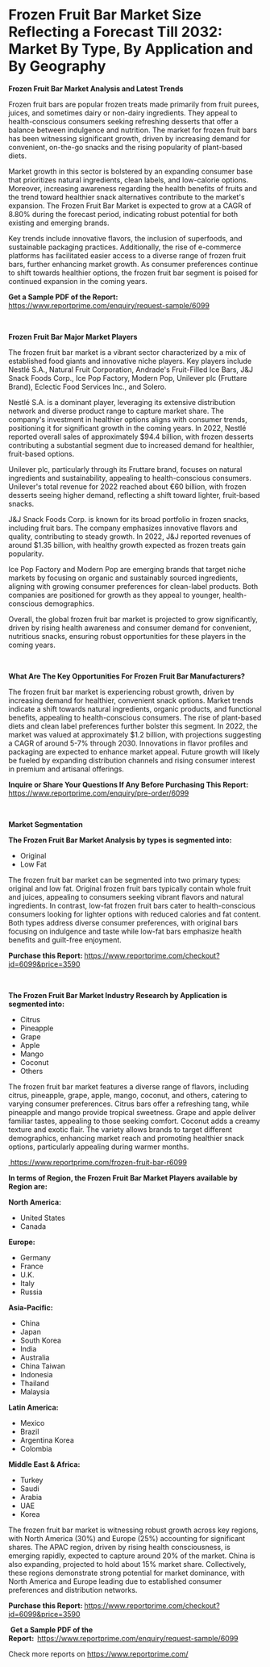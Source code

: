 <p><h1>Frozen Fruit Bar Market Size Reflecting a Forecast Till 2032: Market By Type, By Application and By Geography</h1></p><p><strong>Frozen Fruit Bar Market Analysis and Latest Trends</strong></p>
<p><p>Frozen fruit bars are popular frozen treats made primarily from fruit purees, juices, and sometimes dairy or non-dairy ingredients. They appeal to health-conscious consumers seeking refreshing desserts that offer a balance between indulgence and nutrition. The market for frozen fruit bars has been witnessing significant growth, driven by increasing demand for convenient, on-the-go snacks and the rising popularity of plant-based diets.</p><p>Market growth in this sector is bolstered by an expanding consumer base that prioritizes natural ingredients, clean labels, and low-calorie options. Moreover, increasing awareness regarding the health benefits of fruits and the trend toward healthier snack alternatives contribute to the market's expansion. The Frozen Fruit Bar Market is expected to grow at a CAGR of 8.80% during the forecast period, indicating robust potential for both existing and emerging brands. </p><p>Key trends include innovative flavors, the inclusion of superfoods, and sustainable packaging practices. Additionally, the rise of e-commerce platforms has facilitated easier access to a diverse range of frozen fruit bars, further enhancing market growth. As consumer preferences continue to shift towards healthier options, the frozen fruit bar segment is poised for continued expansion in the coming years.</p></p>
<p><strong>Get a Sample PDF of the Report:&nbsp;</strong> <a href="https://www.reportprime.com/enquiry/request-sample/6099?utm_campaign=2745&utm_medium=2&utm_source=Github&utm_content=ia&utm_term=19032025&utm_id=frozen-fruit-bar">https://www.reportprime.com/enquiry/request-sample/6099</a></p>
<p>&nbsp;</p>
<p><strong>Frozen Fruit Bar Major Market Players</strong></p>
<p><p>The frozen fruit bar market is a vibrant sector characterized by a mix of established food giants and innovative niche players. Key players include Nestlé S.A., Natural Fruit Corporation, Andrade's Fruit-Filled Ice Bars, J&J Snack Foods Corp., Ice Pop Factory, Modern Pop, Unilever plc (Fruttare Brand), Eclectic Food Services Inc., and Solero.</p><p>Nestlé S.A. is a dominant player, leveraging its extensive distribution network and diverse product range to capture market share. The company's investment in healthier options aligns with consumer trends, positioning it for significant growth in the coming years. In 2022, Nestlé reported overall sales of approximately $94.4 billion, with frozen desserts contributing a substantial segment due to increased demand for healthier, fruit-based options.</p><p>Unilever plc, particularly through its Fruttare brand, focuses on natural ingredients and sustainability, appealing to health-conscious consumers. Unilever's total revenue for 2022 reached about €60 billion, with frozen desserts seeing higher demand, reflecting a shift toward lighter, fruit-based snacks.</p><p>J&J Snack Foods Corp. is known for its broad portfolio in frozen snacks, including fruit bars. The company emphasizes innovative flavors and quality, contributing to steady growth. In 2022, J&J reported revenues of around $1.35 billion, with healthy growth expected as frozen treats gain popularity.</p><p>Ice Pop Factory and Modern Pop are emerging brands that target niche markets by focusing on organic and sustainably sourced ingredients, aligning with growing consumer preferences for clean-label products. Both companies are positioned for growth as they appeal to younger, health-conscious demographics.</p><p>Overall, the global frozen fruit bar market is projected to grow significantly, driven by rising health awareness and consumer demand for convenient, nutritious snacks, ensuring robust opportunities for these players in the coming years.</p></p>
<p>&nbsp;</p>
<p><strong>What Are The Key Opportunities For Frozen Fruit Bar Manufacturers?</strong></p>
<p><p>The frozen fruit bar market is experiencing robust growth, driven by increasing demand for healthier, convenient snack options. Market trends indicate a shift towards natural ingredients, organic products, and functional benefits, appealing to health-conscious consumers. The rise of plant-based diets and clean label preferences further bolster this segment. In 2022, the market was valued at approximately $1.2 billion, with projections suggesting a CAGR of around 5-7% through 2030. Innovations in flavor profiles and packaging are expected to enhance market appeal. Future growth will likely be fueled by expanding distribution channels and rising consumer interest in premium and artisanal offerings.</p></p>
<p><strong>Inquire or Share Your Questions If Any Before Purchasing This Report:</strong> <a href="https://www.reportprime.com/enquiry/pre-order/6099?utm_campaign=2745&utm_medium=2&utm_source=Github&utm_content=ia&utm_term=19032025&utm_id=frozen-fruit-bar">https://www.reportprime.com/enquiry/pre-order/6099</a></p>
<p>&nbsp;</p>
<p><strong>Market Segmentation</strong></p>
<p><strong>The Frozen Fruit Bar Market Analysis by types is segmented into:</strong></p>
<p><ul><li>Original</li><li>Low Fat</li></ul></p>
<p><p>The frozen fruit bar market can be segmented into two primary types: original and low fat. Original frozen fruit bars typically contain whole fruit and juices, appealing to consumers seeking vibrant flavors and natural ingredients. In contrast, low-fat frozen fruit bars cater to health-conscious consumers looking for lighter options with reduced calories and fat content. Both types address diverse consumer preferences, with original bars focusing on indulgence and taste while low-fat bars emphasize health benefits and guilt-free enjoyment.</p></p>
<p><strong>Purchase this Report:&nbsp;</strong><a href="https://www.reportprime.com/checkout?id=6099&price=3590&utm_campaign=2745&utm_medium=2&utm_source=Github&utm_content=ia&utm_term=19032025&utm_id=frozen-fruit-bar">https://www.reportprime.com/checkout?id=6099&price=3590</a></p>
<p>&nbsp;</p>
<p><strong>The Frozen Fruit Bar Market Industry Research by Application is segmented into:</strong></p>
<p><ul><li>Citrus</li><li>Pineapple</li><li>Grape</li><li>Apple</li><li>Mango</li><li>Coconut</li><li>Others</li></ul></p>
<p><p>The frozen fruit bar market features a diverse range of flavors, including citrus, pineapple, grape, apple, mango, coconut, and others, catering to varying consumer preferences. Citrus bars offer a refreshing tang, while pineapple and mango provide tropical sweetness. Grape and apple deliver familiar tastes, appealing to those seeking comfort. Coconut adds a creamy texture and exotic flair. The variety allows brands to target different demographics, enhancing market reach and promoting healthier snack options, particularly appealing during warmer months.</p></p>
<p><a href="https://www.reportprime.com/frozen-fruit-bar-r6099?utm_campaign=2745&utm_medium=2&utm_source=Github&utm_content=ia&utm_term=19032025&utm_id=frozen-fruit-bar">&nbsp;https://www.reportprime.com/frozen-fruit-bar-r6099</a></p>
<p><strong>In terms of Region, the Frozen Fruit Bar Market Players available by Region are:</strong></p>
<p>
    <p> <strong> North America: </strong>
        <ul>
            <li>United States</li>
            <li>Canada</li>
        </ul>
        </p> 
    <p> <strong> Europe: </strong>
        <ul>
            <li>Germany</li>
            <li>France</li>
            <li>U.K.</li>
            <li>Italy</li>
            <li>Russia</li>
        </ul>
        </p> 
    <p> <strong> Asia-Pacific: </strong>
        <ul>
            <li>China</li>
            <li>Japan</li>
            <li>South Korea</li>
            <li>India</li>
            <li>Australia</li>
            <li>China Taiwan</li>
            <li>Indonesia</li>
            <li>Thailand</li>
            <li>Malaysia</li>
        </ul>
        </p> 
    <p> <strong> Latin America: </strong>
        <ul>
            <li>Mexico</li>
            <li>Brazil</li>
            <li>Argentina Korea</li>
            <li>Colombia</li>
        </ul>
        </p> 
    <p> <strong> Middle East & Africa: </strong>
        <ul>
            <li>Turkey</li>
            <li>Saudi</li>
            <li>Arabia</li>
            <li>UAE</li>
            <li>Korea</li>
        </ul>
    </p>
    </p>
<p><p>The frozen fruit bar market is witnessing robust growth across key regions, with North America (30%) and Europe (25%) accounting for significant shares. The APAC region, driven by rising health consciousness, is emerging rapidly, expected to capture around 20% of the market. China is also expanding, projected to hold about 15% market share. Collectively, these regions demonstrate strong potential for market dominance, with North America and Europe leading due to established consumer preferences and distribution networks.</p></p>
<p><strong>Purchase this Report: </strong><a href="https://www.reportprime.com/checkout?id=6099&price=3590&utm_campaign=2745&utm_medium=2&utm_source=Github&utm_content=ia&utm_term=19032025&utm_id=frozen-fruit-bar">https://www.reportprime.com/checkout?id=6099&price=3590</a></p>
<p>&nbsp;<strong>Get a Sample PDF of the Report:&nbsp;&nbsp;</strong><a href="https://www.reportprime.com/enquiry/request-sample/6099?utm_campaign=2745&utm_medium=2&utm_source=Github&utm_content=ia&utm_term=19032025&utm_id=frozen-fruit-bar">https://www.reportprime.com/enquiry/request-sample/6099</a></p>
<p><strong></strong></p>
<p>Check more reports on <a href="https://www.reportprime.com/?utm_campaign=2745&utm_medium=2&utm_source=Github&utm_content=ia&utm_term=19032025&utm_id=frozen-fruit-bar">https://www.reportprime.com/</a></p>